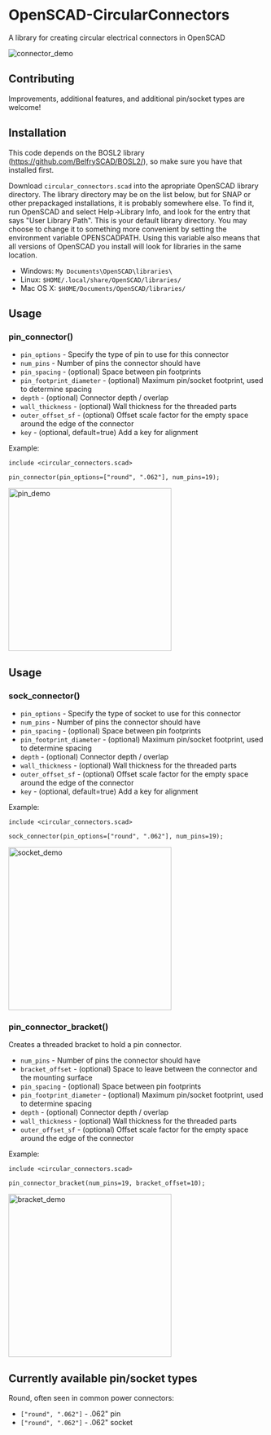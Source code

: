 # OpenSCAD-CircularConnectors
A library for creating circular electrical connectors in OpenSCAD

![connector_demo](https://github.com/Professr/OpenSCAD-CircularConnectors/assets/769049/c69adc05-d676-43a5-94f7-c4bc5d24775c)

## Contributing
Improvements, additional features, and additional pin/socket types are welcome! 

## Installation
This code depends on the BOSL2 library (https://github.com/BelfrySCAD/BOSL2/), so make sure you have that installed first.

Download `circular_connectors.scad` into the apropriate OpenSCAD library directory. The library directory may be on the list below, but for SNAP or other prepackaged installations, it is probably somewhere else. To find it, run OpenSCAD and select Help→Library Info, and look for the entry that says "User Library Path". This is your default library directory. You may choose to change it to something more convenient by setting the environment variable OPENSCADPATH. Using this variable also means that all versions of OpenSCAD you install will look for libraries in the same location.
* Windows: `My Documents\OpenSCAD\libraries\`
* Linux: `$HOME/.local/share/OpenSCAD/libraries/`
* Mac OS X: `$HOME/Documents/OpenSCAD/libraries/`

## Usage
### pin_connector()
* `pin_options` - Specify the type of pin to use for this connector
* `num_pins` - Number of pins the connector should have
* `pin_spacing` - (optional) Space between pin footprints
* `pin_footprint_diameter` - (optional) Maximum pin/socket footprint, used to determine spacing
* `depth` - (optional) Connector depth / overlap
* `wall_thickness` - (optional) Wall thickness for the threaded parts
* `outer_offset_sf` - (optional) Offset scale factor for the empty space around the edge of the connector
* `key` - (optional, default=true) Add a key for alignment

Example:
```
include <circular_connectors.scad>

pin_connector(pin_options=["round", ".062"], num_pins=19);
```
<img width="320" alt="pin_demo" src="https://github.com/Professr/OpenSCAD-CircularConnectors/assets/769049/04fa4926-6be8-42c6-a3bd-eb0ce6abc2bf">

## Usage
### sock_connector()
* `pin_options` - Specify the type of socket to use for this connector
* `num_pins` - Number of pins the connector should have
* `pin_spacing` - (optional) Space between pin footprints
* `pin_footprint_diameter` - (optional) Maximum pin/socket footprint, used to determine spacing
* `depth` - (optional) Connector depth / overlap
* `wall_thickness` - (optional) Wall thickness for the threaded parts
* `outer_offset_sf` - (optional) Offset scale factor for the empty space around the edge of the connector
* `key` - (optional, default=true) Add a key for alignment

Example:
```
include <circular_connectors.scad>

sock_connector(pin_options=["round", ".062"], num_pins=19);
```
<img width="320" alt="socket_demo" src="https://github.com/Professr/OpenSCAD-CircularConnectors/assets/769049/53706008-6a1d-4a2a-8df6-daf75d03cd3c">

### pin_connector_bracket()
Creates a threaded bracket to hold a pin connector.
* `num_pins` - Number of pins the connector should have
* `bracket_offset` - (optional) Space to leave between the connector and the mounting surface
* `pin_spacing` - (optional) Space between pin footprints
* `pin_footprint_diameter` - (optional) Maximum pin/socket footprint, used to determine spacing
* `depth` - (optional) Connector depth / overlap
* `wall_thickness` - (optional) Wall thickness for the threaded parts
* `outer_offset_sf` - (optional) Offset scale factor for the empty space around the edge of the connector

Example:
```
include <circular_connectors.scad>

pin_connector_bracket(num_pins=19, bracket_offset=10);
```
<img width="320" alt="bracket_demo" src="https://github.com/Professr/OpenSCAD-CircularConnectors/assets/769049/dcd9b0fc-254d-4474-b706-193ed5937370">

## Currently available pin/socket types
Round, often seen in common power connectors:
* `["round", ".062"]` - .062" pin
* `["round", ".062"]` - .062" socket
